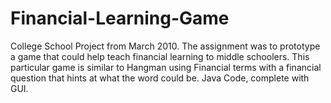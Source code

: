 Financial-Learning-Game
=======================

College School Project from March 2010. The assignment was to prototype a game that could help teach financial learning to middle schoolers. This particular game is similar to Hangman using Financial terms with a financial question that hints at what the word could be. Java Code, complete with GUI.
